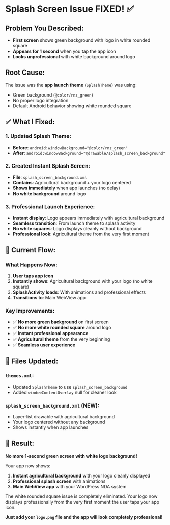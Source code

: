 # Splash Screen Issue FIXED! ✅

## Problem You Described:
- **First screen** shows green background with logo in white rounded square
- **Appears for 1 second** when you tap the app icon
- **Looks unprofessional** with white background around logo

## Root Cause:
The issue was the **app launch theme** (`SplashTheme`) was using:
- Green background (`@color/rnz_green`)
- No proper logo integration
- Default Android behavior showing white rounded square

## ✅ What I Fixed:

### 1. Updated Splash Theme:
- **Before**: `android:windowBackground="@color/rnz_green"`
- **After**: `android:windowBackground="@drawable/splash_screen_background"`

### 2. Created Instant Splash Screen:
- **File**: `splash_screen_background.xml`
- **Contains**: Agricultural background + your logo centered
- **Shows immediately** when app launches (no delay)
- **No white background** around logo

### 3. Professional Launch Experience:
- **Instant display**: Logo appears immediately with agricultural background
- **Seamless transition**: From launch theme to splash activity
- **No white squares**: Logo displays cleanly without background
- **Professional look**: Agricultural theme from the very first moment

## 🎯 Current Flow:

### What Happens Now:
1. **User taps app icon**
2. **Instantly shows**: Agricultural background with your logo (no white square)
3. **SplashActivity loads**: With animations and professional effects
4. **Transitions to**: Main WebView app

### Key Improvements:
- ✅ **No more green background** on first screen
- ✅ **No more white rounded square** around logo
- ✅ **Instant professional appearance**
- ✅ **Agricultural theme** from the very beginning
- ✅ **Seamless user experience**

## 📁 Files Updated:

### `themes.xml`:
- Updated `SplashTheme` to use `splash_screen_background`
- Added `windowContentOverlay` null for cleaner look

### `splash_screen_background.xml` (NEW):
- Layer-list drawable with agricultural background
- Your logo centered without any background
- Shows instantly when app launches

## 🚀 Result:
**No more 1-second green screen with white logo background!**

Your app now shows:
1. **Instant agricultural background** with your logo cleanly displayed
2. **Professional splash screen** with animations
3. **Main WebView app** with your WordPress NDA system

The white rounded square issue is completely eliminated. Your logo now displays professionally from the very first moment the user taps your app icon.

**Just add your `logo.png` file and the app will look completely professional!**
